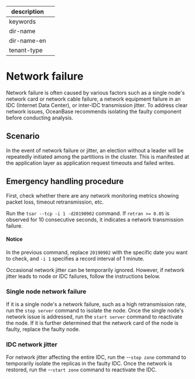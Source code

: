 |description|   |
|-----------|---|
|keywords   |   |
|dir-name   |   |
|dir-name-en|   |
|tenant-type|   |

# Network failure

Network failure is often caused by various factors such as a single node's network card or network cable failure, a network equipment failure in an IDC (Internet Data Center), or inter-IDC transmission jitter. To address clear network issues, OceanBase recommends isolating the faulty component before conducting analysis.

## Scenario

In the event of network failure or jitter, an election without a leader will be repeatedly initiated among the partitions in the cluster. This is manifested at the application layer as application request timeouts and failed writes.

## Emergency handling procedure

First, check whether there are any network monitoring metrics showing packet loss, timeout retransmission, etc.

Run the `tsar --tcp -i 1 -d20190902` command. If `retran >= 0.05` is observed for 10 consecutive seconds, it indicates a network transmission failure.

  <main id="notice" type='notice'>
    <h4>Notice</h4>
    <p>In the previous command, replace <code>20190902</code> with the specific date you want to check, and <code>-i 1</code> specifies a record interval of 1 minute. </p>
  </main>

Occasional network jitter can be temporarily ignored. However, if network jitter leads to node or IDC failures, follow the instructions below.

### Single node network failure

If it is a single node's a network failure, such as a high retransmission rate, run the `stop server` command to isolate the node. Once the single node's network issue is addressed, run the `start server` command to reactivate the node. If it is further determined that the network card of the node is faulty, replace the faulty node.

### IDC network jitter

For network jitter affecting the entire IDC, run the --`stop zone` command to temporarily isolate the replicas in the faulty IDC. Once the network is restored, run the --`start zone` command to reactivate the IDC.

